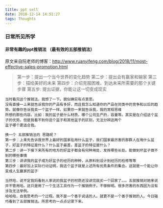 ```yaml
---
title: ppt sell
date: 2018-12-14 14:51:27
tags: Thoughts
---
```

### 日常所见所学
#### 非常有趣的ppt推销法 （最有效的五部推销法）
原文来自阮老师的博客：http://www.ruanyifeng.com/blog/2018/11/most-effective-sales-promotion.html

> 第一步：提出一个当今世界的变化趋势
  第二步：提出会有赢家和输家
  第三步：描绘美好的未来
  第四步：介绍克服困难、到达未来所需要的那个关键步骤
  第五步: 提出证据，你能让这一切变成现实

```
当时看完这个推销法，我想了一下。貌似确实有点意思。
没有直接一上来就告诉我你的产品有多好，而且我怎么知道你的产品在同类中的竞争和以后的趋势。就像你告诉我卖一个盆子一样。如果你一来就告诉我，我的常规思维
所想的那些内容。比如：我的盆子是什么材质，哪个公司生产的，容量等。其实是在介绍这个盆子的优势。但是我看不到你这个盆子和其他盆子的区别，无法分辨这两个
盆子哪个更适合我。

换一个 五部推销法的 思路呢？
第一步：上来先告诉我世界上最好的国家在用什么盆子，我们国家最厉害的那群人在用什么盆子，好盆子的特征是什么？什么盆子最差，差盆子的特征是什么？
第二步：讲一下接下来所有的地方的好盆子都会有何种用处，发挥哪些长处。能做到坏盆子做不到的哪些事情
第三步：讲讲我的盆子成为好盆子的经历的种种，从原料到设计到经历的检修等等
第四步：最好加上实际行动证明，我这个盆子就是上述所有优秀条件的集合。这就是一个能让你变成人生赢家的盆子

当然哈，说不定我妈看到人家说的我盆子的材质还没讲完就买一个回家了。。。五部推销对她来说并不管用哈。这只是用了一个生活工具作为一个推销例子。不够鲜明。很多厉害的东西因为没有涉及无法举例。
哈哈哈，自我思考的一个过程。我不是一个善于说话的人。就更不是一个善于推销的人。今日碰巧看到了五部推销法。所思考的一点点记录下来。
```
